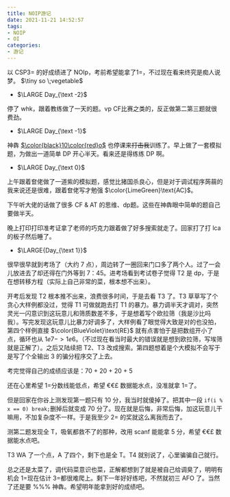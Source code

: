 ```yaml
---
title: NOIP游记
date: 2021-11-21 14:52:57
tags: 
- NOIP
- OI
categories:
- 游记
---
```


以 CSP3= 的好成绩进了 NOIp，考前希望能拿了1=，不过现在看来终究是痴人说梦。 $\tiny so \;vegetable$



<!-- more -->



- $\LARGE Day_{\text -2}$

停了 whk，跟着教练做了一天的题。vp CF比赛之类的，反正做第二第三题就很费劲。

- $\LARGE Day_{\text -1}$

神犇 [$\color{black}10\color{red}o$](https://www.luogu.com.cn/user/267596) 也停课来~~打击我~~训练了。早上做了一套模拟题，为做出一道简单  DP 开心半天。看来还是得练练 DP 啊。

- $\LARGE Day_{\text 0}$

上午跟着奆佬做了一道紫的模拟题，感觉比猪国杀良心，但是对于调试程序蒟蒻的我来说还是很难，跟着奆佬写才勉强  $\color{LimeGreen}\text{AC}$。

下午听大佬的话做了很多 CF $\&$ AT 的思维、dp题。这些在神犇眼中简单的题自己要做半天。

晚上打印打印准考证拿了老师的巧克力跟着做了好多搜索就走了。回家打了打 lca 的板子然后睡了。

- $\LARGE{Day_{\text  1}}$

很早很早就到考场了（大约 7 点），周边转了一圈回来门口多了两个人。过了一会儿放进去了却还得在门外等到 7：45。进考场看到考试卷子觉得 T2 是 dp，于是在想转移方程（实际上自己非常的菜，根本想不出来）。

开考后发现 T2 根本推不出来，浪费很多时间，于是去看 T3 了。T3 草草写了个贪心大样例都没过，觉得 T1 可做就跑去打 T1 的暴力。暴力调半天才调对，突然灵光一闪意识到这玩意儿和筛质数差不多，于是想着写个欧拉筛（我是沙比吗我）。写完发现这玩意儿比暴力好调多了，大样例看了眼觉得大致是对的也没拍，第四个样例直接 $\color{BlueViolet}\text{RE}$ 就有点害怕于是把数组开小了点，循环也从 $1e7 -> 1e6$。（不过现在看当时最大的错误就是想到欧拉筛，写埃筛就是正解了）。之后又陆续把 T2、T3 改成搜索。第四题想着是个大模拟不会写于是写了个全输出 3 的骗分程序交了上去。

考完觉得自己的成绩应该是：70 + 20 + 20 + 5

还在心里希望 1=分数线能低点，希望 €€£ 数据能水点，没准就拿 1=了。

但是回家在你谷上测发现第一题只有 10 分，我当时就傻掉了。把其中一段 ```if(i % x == 0) break;```删掉后就变成 70 分了。现在就是后悔，非常后悔，加这玩意儿干嘛用，不加复杂度不一样。于是我至少 2= 的奖就这么离我而去了。

测第二题发现全 T，吸氧都救不了的那种，改用 scanf 能能拿 5 分，希望 $€€£$ 数据能水点吧。

T3 WA 了一个点，A 了四个，剩下也是全 T。T4 就别说了，心里骗骗自己就行。

总之还是太菜了，调代码菜意识也菜，正解都想到了就是被自己给调臭了，明明有机会 1=现在估计 3=都很难爬上。剩下一年好好练吧，不然就初三 AFO 了。当然了还是要 $\%\%\%$ 神犇。希望明年能拿到好的成绩吧。
